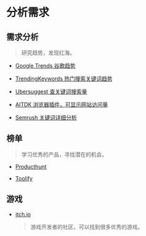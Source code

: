 # 分析需求

## 需求分析

> 研究趋势，发现红海。

- [Google Trends 谷歌趋势](https://trends.google.com/trends/)

- [TrendingKeywords 热门搜索关键词趋势](https://trendingkeywords.net/)

- [Ubersuggest 查关键词搜索量](https://neilpatel.com/ubersuggest/)

- [AITDK 浏览器插件，可显示网站访问量](https://chromewebstore.google.com/detail/hhfkpjffbhledfpkhhcoidplcebgdgbk)

- [Semrush 关键词详细分析](https://www.semrush.com/)

## 榜单

> 学习优秀的产品，寻找潜在的机会。

- [Producthunt](https://www.producthunt.com/)

- [Toolify](https://www.toolify.ai/Best-AI-Tools-revenue)

## 游戏

- [itch.io](https://itch.io/)

  > 游戏开发者的社区，可以找到很多优秀的游戏。
